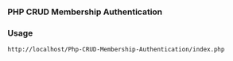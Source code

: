 ### PHP CRUD Membership Authentication




### Usage
```
http://localhost/Php-CRUD-Membership-Authentication/index.php

```